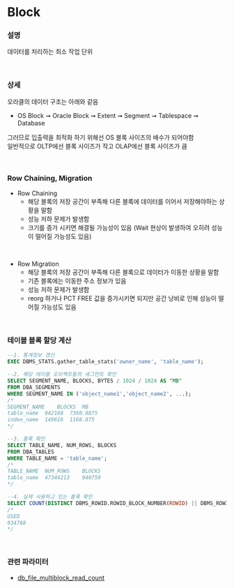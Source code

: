 Block
===

### 설명
데이터를 처리하는 최소 작업 단위

<br>

### 상세
오라클의 데이터 구조는 아래와 같음
  * OS Block ➞ Oracle Block ➞ Extent ➞ Segment ➞ Tablespace ➞ Database

그러므로 입출력을 최적화 하기 위해선 OS 블록 사이즈의 배수가 되어야함  
일반적으로 OLTP에선 블록 사이즈가 작고 OLAP에선 블록 사이즈가 큼

<br>

### Row Chaining, Migration
* Row Chaining
  * 해당 블록의 저장 공간이 부족해 다른 블록에 데이터를 이어서 저장해야하는 상황을 말함
  * 성능 저하 문제가 발생함
  * 크기를 증가 시키면 해결될 가능성이 있음 (Wait 현상이 발생하여 오히려 성능이 떨어질 가능성도 있음)

<br>

* Row Migration
  * 해당 블록의 저장 공간이 부족해 다른 블록으로 데이터가 이동한 상황을 말함
  * 기존 블록에는 이동한 주소 정보가 있음
  * 성능 저하 문제가 발생함
  * reorg 하거나 PCT FREE 값을 증가시키면 되지만 공간 낭비로 인해 성능이 떨어질 가능성도 있음

<br>

### 테이블 블록 할당 계산
```sql
--1. 통계정보 갱신
EXEC DBMS_STATS.gather_table_stats('owner_name', 'table_name');

--2. 해당 테이블 오브젝트들의 세그먼트 확인
SELECT SEGMENT_NAME, BLOCKS, BYTES / 1024 / 1024 AS "MB" 
FROM DBA_SEGMENTS 
WHERE SEGMENT_NAME IN ('object_name1','object_name2', ...);
/*
SEGMENT_NAME	BLOCKS	MB
table_name	942168	7360.6875
index_name	149616	1168.875
*/

--3. 블록 확인
SELECT TABLE_NAME, NUM_ROWS, BLOCKS
FROM DBA_TABLES 
WHERE TABLE_NAME = 'table_name';
/*
TABLE_NAME	NUM_ROWS	BLOCKS
table_name	47344213	940759
*/

--4. 실제 사용하고 있는 블록 확인
SELECT COUNT(DISTINCT DBMS_ROWID.ROWID_BLOCK_NUMBER(ROWID) || DBMS_ROWID.ROWID_RELATIVE_FNO(ROWID)) "USED" FROM owner_name.table_name;
/*
USED
934768
*/
```

<br>

### 관련 파라미터
* [db_file_multiblock_read_count](../parameter/db_file_multiblock_read_count.md)

<br>
